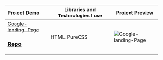 Project Demo       |Libraries and Technologies I use     |Project Preview   
:-------------------------|-------------------------|-------------------------
[Google-landing-Page](https://samedokutucu.github.io/Google-landing-Page/)<h3>[Repo](https://github.com/Samedokutucu/Google-landing-Page)</h3> | HTML, PureCSS | ![Google-landing-Page](![gif](/img/Google.gif))
